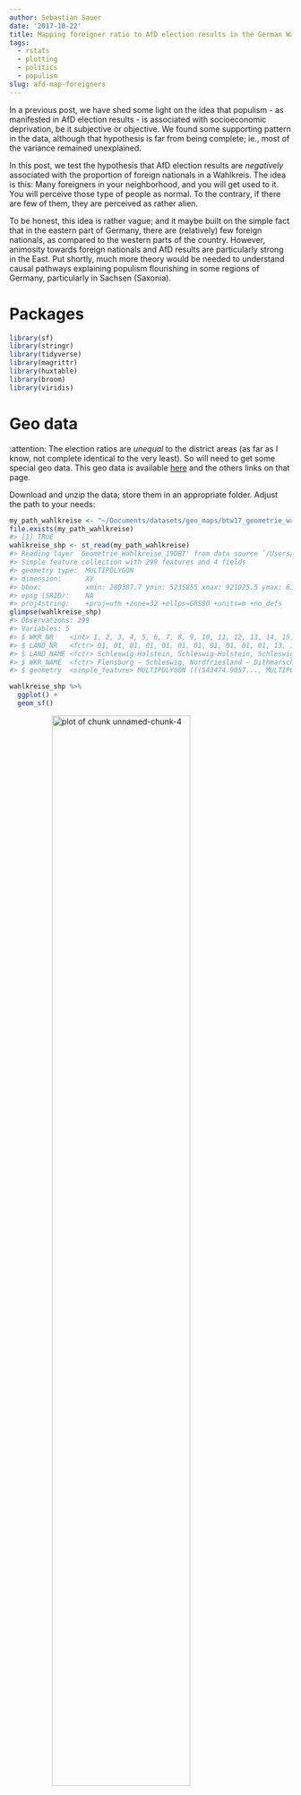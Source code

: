 ```yaml
---
author: Sebastian Sauer
date: '2017-10-22'
title: Mapping foreigner ratio to AfD election results in the German Wahlkreise
tags:
  - rstats
  - plotting
  - politics
  - populism
slug: afd-map-foreigners
---
```






In a previous post, we have shed some light on the idea that populism - as manifested in AfD election results - is associated with socioeconomic deprivation, be it subjective or objective. We found some supporting pattern in the data, although that hypothesis is far from being complete; ie., most of the variance remained unexplained.

In this post, we test the hypothesis that AfD election results are *negatively* associated with the proportion of foreign nationals in a Wahlkreis. The idea is this: Many foreigners in your neighborhood, and you will get used to it. You will perceive those type of people as normal. To the contrary, if there are few of them, they are perceived as rather alien.

To be honest, this idea is rather vague; and it maybe built on the simple fact that in the eastern part of Germany, there are (relatively) few foreign nationals, as compared to the western parts of the country. However, animosity towards foreign nationals and AfD results are particularly strong in the East. Put shortly, much more theory would be needed to understand causal pathways explaining populism flourishing in some regions of Germany, particularly in Sachsen (Saxonia).



# Packages



```r
library(sf)
library(stringr)
library(tidyverse)
library(magrittr)
library(huxtable)
library(broom)
library(viridis)
```


# Geo data



:attention: The election ratios are *unequal* to the district areas (as far as I know, not complete identical to the very least). So will need to get some special geo data. This geo data is available [here](https://www.bundeswahlleiter.de/dam/jcr/67e3e9b8-dbca-4bc9-8977-ac792665bbce/btw17_geometrie_wahlkreise_vg250_shp.zip) and the others links on that page.


Download and unzip the data; store them in an appropriate folder. Adjust the path to your needs:



```r
my_path_wahlkreise <- "~/Documents/datasets/geo_maps/btw17_geometrie_wahlkreise_shp/Geometrie_Wahlkreise_19DBT.shp"
file.exists(my_path_wahlkreise)
#> [1] TRUE
wahlkreise_shp <- st_read(my_path_wahlkreise)
#> Reading layer `Geometrie_Wahlkreise_19DBT' from data source `/Users/sebastiansauer/Documents/datasets/geo_maps/btw17_geometrie_wahlkreise_shp/Geometrie_Wahlkreise_19DBT.shp' using driver `ESRI Shapefile'
#> Simple feature collection with 299 features and 4 fields
#> geometry type:  MULTIPOLYGON
#> dimension:      XY
#> bbox:           xmin: 280387.7 ymin: 5235855 xmax: 921025.5 ymax: 6101444
#> epsg (SRID):    NA
#> proj4string:    +proj=utm +zone=32 +ellps=GRS80 +units=m +no_defs
glimpse(wahlkreise_shp)
#> Observations: 299
#> Variables: 5
#> $ WKR_NR    <int> 1, 2, 3, 4, 5, 6, 7, 8, 9, 10, 11, 12, 13, 14, 15, 1...
#> $ LAND_NR   <fctr> 01, 01, 01, 01, 01, 01, 01, 01, 01, 01, 01, 13, 13,...
#> $ LAND_NAME <fctr> Schleswig-Holstein, Schleswig-Holstein, Schleswig-H...
#> $ WKR_NAME  <fctr> Flensburg – Schleswig, Nordfriesland – Dithmarschen...
#> $ geometry  <simple_feature> MULTIPOLYGON (((543474.9057..., MULTIPOLY...
```


```r
wahlkreise_shp %>% 
  ggplot() +
  geom_sf()
```

<img src="https://data-se.netlify.com/images/2017-10-22/unnamed-chunk-4-1.png" title="plot of chunk unnamed-chunk-4" alt="plot of chunk unnamed-chunk-4" width="70%" style="display: block; margin: auto;" />

That was easy, right? The `sf` package fits nicely with the tidyverse. Hence not much to learn in that regard. I am not saying that geo data is simple, quite the contrary. But luckily the R functions fit in a well known schema.




# Foreign nationals ratios

These data can as well be fetched from the [same site as above](https://www.bundeswahlleiter.de/dam/jcr/f7566722-a528-4b18-bea3-ea419371e300/btw17_strukturdaten.csv), as mentioned above, we need to make sure that we have the statistics according to the election areas, not the administrative areas.





```r
foreign_file <- "~/Documents/datasets/Strukturdaten_De/btw17_Strukturdaten-utf8.csv"

file.exists(foreign_file)
#> [1] TRUE


foreign_raw <- read_delim(foreign_file, 
    ";", escape_double = FALSE, 
    locale = locale(decimal_mark = ",", 
        grouping_mark = "."), 
    trim_ws = TRUE, 
    skip = 8)  # skipt the first 8 rows

#glimpse(foreign_raw)
  
```

Jezz, we need to do some cleansing before we can work with this dataset.


```r
foreign_names <- names(foreign_raw)

foreign_df <- foreign_raw

names(foreign_df) <- paste0("V",1:ncol(foreign_df))
```

The important columns are:


```r
foreign_df <- foreign_df %>% 
  rename(state = V1,
         area_nr = V2,
         area_name = V3,
         for_prop = V8,
         pop_move = V11,
         pop_migr_background = V19,
         income = V26,
         unemp = V47)  # total, as to March 2017
```


# AfD election results

Again, we can access the data from the same source, the Bundeswahlleiter [here](https://www.bundeswahlleiter.de/dam/jcr/72f186bb-aa56-47d3-b24c-6a46f5de22d0/btw17_kerg.csv). I have prepared the column names of the data and the data structure, to render the file more accessible to machine parsing. Data points were not altered. You can access my version of the file [here](https://sebastiansauer.github.io/data/btw17_election_results.csv).



```r
elec_file <- "~/Documents/datasets/Strukturdaten_De/btw17_election_results.csv"
file.exists(elec_file)
#> [1] TRUE

elec_results <- read_csv(elec_file)
```

For each party, four values are reported:

1. primary vote, present election
2. primary vote, previous election
3. secondary vote, present election
4. secondary vote, previous election


The secondary vote refers to the party, that's what we are interested in (column 46). The primary vote refers to the candidate of that area; the primary vote may also be of similar interest, but that's a slightly different question, as it taps more into the approval of a person, rather to a party (of course there's a lot overlap between both in this situation).



```r
# names(elec_results)
afd_prop <- elec_results %>% 
  select(1, 2, 46, 18) %>% 
  rename(afd_votes = AfD3,
         area_nr = Nr,
         area_name = Gebiet,
         votes_total = Waehler_gueltige_Zweitstimmen_vorlauefig) %>% 
  mutate(afd_prop = afd_votes / votes_total) %>% 
  na.omit
```

In the previous step, we have selected the columns of interest, changed their name (shorter, English), and have computed the proportion of (valid) secondary votes in favor of the AfD.


# Match foreign national rated to AfD votes for each Wahlkreis


```r
wahlkreise_shp %>% 
  left_join(foreign_df, by = c("WKR_NR" = "area_nr")) %>% 
  left_join(afd_prop, by = "area_name") -> chloro_data
```


# Plot geo map with afd votes


```r
chloro_data %>% 
  ggplot() +
  geom_sf(aes(fill = afd_prop)) -> p1
p1
```

<img src="https://data-se.netlify.com/images/2017-10-22/unnamed-chunk-11-1.png" title="plot of chunk unnamed-chunk-11" alt="plot of chunk unnamed-chunk-11" width="70%" style="display: block; margin: auto;" />

We might want to play with the fill color, or clean up the map (remove axis etc.)




```r
p1 + scale_fill_distiller(palette = "Spectral") +
  theme_void()
```

<img src="https://data-se.netlify.com/images/2017-10-22/unnamed-chunk-12-1.png" title="plot of chunk unnamed-chunk-12" alt="plot of chunk unnamed-chunk-12" width="70%" style="display: block; margin: auto;" />



# Geo map (of election areas) with foreign national data 


```r
chloro_data %>% 
  ggplot() +
  geom_sf(aes(fill = for_prop)) +
  scale_fill_distiller(palette = "Spectral") +
  theme_void() -> p2
p2
```

<img src="https://data-se.netlify.com/images/2017-10-22/unnamed-chunk-13-1.png" title="plot of chunk unnamed-chunk-13" alt="plot of chunk unnamed-chunk-13" width="70%" style="display: block; margin: auto;" />

As can be seen from the previous figure, foreign nationals are relatively rare in the East, but tend to concentrate on the big cities such as Munich, Frankfurt, and the Ruhr area.



# "AfD to foreigner density"

In a similar vein, we could compute the ratio of AfD votes and foreigner quote. That would give us some measure of covariability. Let's see.


```r
chloro_data %>% 
  mutate(afd_for_dens = afd_prop / (for_prop/100)) -> chloro_data
  
chloro_data %>% 
  ggplot +
  geom_sf(aes(fill = afd_for_dens)) +
  theme_void() +
  scale_fill_viridis()
```

<img src="https://data-se.netlify.com/images/2017-10-22/unnamed-chunk-14-1.png" title="plot of chunk unnamed-chunk-14" alt="plot of chunk unnamed-chunk-14" width="70%" style="display: block; margin: auto;" />

Let's check that.


```r
chloro_data %>% 
  select(afd_for_dens, afd_prop, for_prop) %>% 
  as.data.frame %>% 
  slice(1:3)
#> # A tibble: 3 x 4
#>   afd_for_dens afd_prop for_prop          geometry
#>          <dbl>    <dbl>    <dbl>  <simple_feature>
#> 1         1.20   0.0684      5.7 <MULTIPOLYGON...>
#> 2         1.21   0.0653      5.4 <MULTIPOLYGON...>
#> 3         1.71   0.0854      5.0 <MULTIPOLYGON...>
```


The diagram shows that *in relation to foreigner rates*, the AfD votes are strongest in Saxonian Wahlkreise primarily. Second, the East is surprisingly strong more "AfD dense" compared to the West. Don't forget that this measure is an indication of co-occurrence, not of absolute AfD votes.

# Correlation of foreign national quote and AfD votes

A simple, straight-forward and well-known approach to devise association strength is Pearson's correlation coefficient. Oldie but Goldie. Let's depict it.


```r
chloro_data %>% 
  select(for_prop, afd_prop, area_name) %>% 
  ggplot +
  aes(x = for_prop, y = afd_prop) +
  geom_point() +
  geom_smooth()
```

<img src="https://data-se.netlify.com/images/2017-10-22/unnamed-chunk-16-1.png" title="plot of chunk unnamed-chunk-16" alt="plot of chunk unnamed-chunk-16" width="70%" style="display: block; margin: auto;" />


The pattern exhibited is quite striking: What we see might easily fit an exponential distribution: When foreigner rate begins to augment, the AfD success *shrinks* strongly, but this trend comes to an end as soon as some "saturation" process starts, maybe around some 8% of foreign national quote. It would surely be simplistic to speak of a "healthy proportion of around 8% foreigners", to fence populism. However, the available data shows a quite obvious pattern.

The correlation itself is 

```r
chloro_data %>% 
  select(for_prop, afd_prop, area_name) %>% 
  as.data.frame %T>% 
  summarise(cor_afd_foreigners = cor(afd_prop, for_prop)) %>% 
  do(tidy(cor.test(.$afd_prop, .$for_prop)))
#>   estimate statistic  p.value parameter conf.low conf.high
#> 1   -0.465     -9.05 1.98e-17       297   -0.549    -0.371
#>                                 method alternative
#> 1 Pearson's product-moment correlation   two.sided
```

That is, $r = -.46$, which is quite strong an effect.


---

EDIT: A comment by Ilya Kashnitsky (@ikashnitsky) suggested to separate 
the trends for eastern and Western German electoral districts.

Let's try that.

First, we create a binary variable coding East vs. West:


```r
unique(chloro_data$LAND_NAME)
#>  [1] Schleswig-Holstein     Mecklenburg-Vorpommern Hamburg               
#>  [4] Niedersachsen          Bremen                 Brandenburg           
#>  [7] Sachsen-Anhalt         Berlin                 Nordrhein-Westfalen   
#> [10] Sachsen                Hessen                 Thüringen             
#> [13] Rheinland-Pfalz        Bayern                 Baden-Württemberg     
#> [16] Saarland              
#> 16 Levels: Baden-Württemberg Bayern Berlin Brandenburg Bremen ... Thüringen
```

Being a German citizen, I know which is East; although I am unsure about Berlin.


```r

east <- c("Mecklenburg-Vorpommern", "Brandenburg", "Sachsen-Anhalt", "Sachsen", "Thüringen")

chloro_data %>%
  mutate(east = LAND_NAME %in% east) -> chloro_data


chloro_data %>% 
  select(east, LAND_NAME) %>% 
  count(LAND_NAME, east)
#> Simple feature collection with 16 features and 3 fields
#> geometry type:  GEOMETRY
#> dimension:      XY
#> bbox:           xmin: 280387.7 ymin: 5235855 xmax: 921025.5 ymax: 6101444
#> epsg (SRID):    NA
#> proj4string:    +proj=utm +zone=32 +ellps=GRS80 +units=m +no_defs
#> # A tibble: 16 x 4
#>                 LAND_NAME  east     n          geometry
#>                    <fctr> <lgl> <int>  <simple_feature>
#>  1      Baden-Württemberg FALSE    38 <MULTIPOLYGON...>
#>  2                 Bayern FALSE    46 <POLYGON ((61...>
#>  3                 Berlin FALSE    12 <POLYGON ((79...>
#>  4            Brandenburg  TRUE    10 <POLYGON ((89...>
#>  5                 Bremen FALSE     2 <MULTIPOLYGON...>
#>  6                Hamburg FALSE     6 <MULTIPOLYGON...>
#>  7                 Hessen FALSE    22 <POLYGON ((49...>
#>  8 Mecklenburg-Vorpommern  TRUE     6 <MULTIPOLYGON...>
#>  9          Niedersachsen FALSE    30 <MULTIPOLYGON...>
#> 10    Nordrhein-Westfalen FALSE    64 <MULTIPOLYGON...>
#> 11        Rheinland-Pfalz FALSE    15 <POLYGON ((45...>
#> 12               Saarland FALSE     4 <POLYGON ((36...>
#> 13                Sachsen  TRUE    16 <POLYGON ((75...>
#> 14         Sachsen-Anhalt  TRUE     9 <POLYGON ((72...>
#> 15     Schleswig-Holstein FALSE    11 <MULTIPOLYGON...>
#> 16              Thüringen  TRUE     8 <POLYGON ((68...>
```



And now let's plot again:


```r
chloro_data %>% 
  select(for_prop, afd_prop, area_name, east) %>% 
  ggplot +
  aes(x = for_prop, y = afd_prop) +
  geom_point() +
  geom_smooth(aes(color = east), method = "lm")
```

<img src="https://data-se.netlify.com/images/2017-10-22/unnamed-chunk-20-1.png" title="plot of chunk unnamed-chunk-20" alt="plot of chunk unnamed-chunk-20" width="70%" style="display: block; margin: auto;" />

Quite remarkably, we see that the association in the West is weak; 
in the East it is (comparatively) strong. Many foreigners, fewer AfD votes. 
So we might update our thinking saying that there appears to be different mindsets between 
East and West in this regard.

Of course, this is observational data only, so all this reasoning should be taken cum grano salis. 
There are surely more variables in the play, so we cannot be sure what true influential (causal) patterns look like.
Ilya suggested that some additional variable(s) with different distributions in East and West may explain the data (Simpson case).

BTW: Data are now available in my package `pradadata` on Github, and can be installed via


```r
devtools::install_github("sebastiansauer/pradadata")
```





---

# Regression residuals of predicting foreigner quote by afd_score

Let's predict the AfD vote score taking the unemployment as an predictor. Then let's plot the residuals to see how good the prediction is, ie., how close (or rather, far) the association of unemployment and AfD voting is.


```r

lm2 <- lm(afd_prop ~ for_prop, data = chloro_data)

glance(lm2)
#>   r.squared adj.r.squared  sigma statistic  p.value df logLik  AIC  BIC
#> 1     0.216         0.213 0.0484      81.8 1.98e-17  2    482 -958 -947
#>   deviance df.residual
#> 1    0.697         297
tidy(lm2)
#>          term estimate std.error statistic  p.value
#> 1 (Intercept)  0.17513   0.00596     29.40 5.90e-90
#> 2    for_prop -0.00471   0.00052     -9.05 1.98e-17


chloro_data %>% 
  mutate(afd_lm2 = lm(afd_prop ~ for_prop, data = .)$residuals) -> chloro_data
```

We have an $R^2$ of .21, quite a bit. Maybe the most important message: For each percentage point *more* foreigners, the AfD results decreases about a half percentage point.


And now plot the residuals:


```r
chloro_data %>% 
  select(afd_lm2) %>% 
  ggplot() +
  geom_sf(aes(fill = afd_lm2)) +
  scale_fill_gradient2() +
  theme_void()
```

<img src="https://data-se.netlify.com/images/2017-10-22/unnamed-chunk-23-1.png" title="plot of chunk unnamed-chunk-23" alt="plot of chunk unnamed-chunk-23" width="70%" style="display: block; margin: auto;" />


Interesting! This model shows a clear-cut picture: The eastern part is too "afd-ic" for its foreigner ratio; the North-West is less afd-ic than what would be expected by the foreigner rate. The rest (middle and south) parts over-and-above show the AfD levels that would be expected by their foreigner rate.


--- 

EDIT: Let's include `east` as a predictor to the linear model:


```r
lm3 <- lm(afd_prop ~ for_prop*east, data = chloro_data)

glance(lm3)
#>   r.squared adj.r.squared  sigma statistic  p.value df logLik   AIC   BIC
#> 1     0.672         0.669 0.0314       202 3.85e-71  4    612 -1215 -1196
#>   deviance df.residual
#> 1    0.291         295
tidy(lm3)
#>                term  estimate std.error statistic  p.value
#> 1       (Intercept)  0.112378   0.00495    22.692 1.17e-66
#> 2          for_prop -0.000371   0.00040    -0.928 3.54e-01
#> 3          eastTRUE  0.166620   0.01302    12.798 3.97e-30
#> 4 for_prop:eastTRUE -0.013637   0.00302    -4.521 8.93e-06
```

R squared increased dramatically, fostering the line of thought in the EDIT above. Now, we see that the *general* foreigner quote is not significiant anymore; we may infer that it plays no important role. But whether a wahlrkeis is East or not does play a strong role. For the East, the slope decreases quite a bit indicating some negative effect on foreigner quotes to AfD success.

Thanks Ilya Kashnitsky (@ikashnitsky)!


---


# Conclusion

The regression model provides a quite clear-cut picture. The story of the data may thus be summarized in easy words: The higher the foreigner ratio, the *lower* the AfD ratio. However, this is only *part* of the story. The foreigner explains a rather small fraction of AfD votes. Yet, given the multitude of potential influences on voting behavior, a correlation coefficient of -.46 is strikingly strong.


